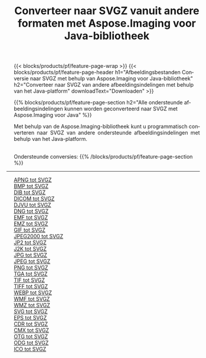 ﻿---
title: Converteer naar SVGZ vanuit andere formaten met Aspose.Imaging voor Java-bibliotheek 
weight: 3920
url: /nl/java/conversion/to/svgz 
lang: nl
langdirlevel: 2
locales: zh-hans,ja,it,ru,de,es,fr,nl,id,lt,pl,pt,vi,tr,ko,zh-hant,ar,hi,th,sv,cs,uk,he
description: Met Aspose.Imaging kunt u met Java converteren naar SVGZ vanuit andere formaten
---

{{< blocks/products/pf/feature-page-wrap >}}
{{< blocks/products/pf/feature-page-header h1="Afbeeldingsbestanden Conversie naar SVGZ met behulp van Aspose.Imaging voor Java-bibliotheek" h2="Converteer naar SVGZ van andere afbeeldingsindelingen met behulp van het Java-platform" downloadText="Downloaden" >}}


{{% blocks/products/pf/feature-page-section  h2="Alle ondersteunde afbeeldingsindelingen kunnen worden geconverteerd naar SVGZ met Aspose.Imaging voor Java" %}}
<p align=justify>Met behulp van de Aspose.Imaging-bibliotheek kunt u programmatisch converteren naar SVGZ van andere ondersteunde afbeeldingsindelingen met behulp van het Java-platform.</p>
<br/>
Ondersteunde conversies:
{{% /blocks/products/pf/feature-page-section %}}
<div class="container-fluid productfamilypage bg-gray">
    <div class="convertypes bg-gray agp-content section">
        <div class="container">
		<hr style="margin-left:-20px;"/>
		<div class="row other-converters">
		    <div class='col-md-2 other-converter remove-lp remove-rp'><a href="/imaging/nl/java/conversion/apng-to-svgz" >APNG tot SVGZ</a></div>
<div class='col-md-2 other-converter remove-lp remove-rp'><a href="/imaging/nl/java/conversion/bmp-to-svgz" >BMP tot SVGZ</a></div>
<div class='col-md-2 other-converter remove-lp remove-rp'><a href="/imaging/nl/java/conversion/dib-to-svgz" >DIB tot SVGZ</a></div>
<div class='col-md-2 other-converter remove-lp remove-rp'><a href="/imaging/nl/java/conversion/dicom-to-svgz" >DICOM tot SVGZ</a></div>
<div class='col-md-2 other-converter remove-lp remove-rp'><a href="/imaging/nl/java/conversion/djvu-to-svgz" >DJVU tot SVGZ</a></div>
<div class='col-md-2 other-converter remove-lp remove-rp'><a href="/imaging/nl/java/conversion/dng-to-svgz" >DNG tot SVGZ</a></div>
<div class='col-md-2 other-converter remove-lp remove-rp'><a href="/imaging/nl/java/conversion/emf-to-svgz" >EMF tot SVGZ</a></div>
<div class='col-md-2 other-converter remove-lp remove-rp'><a href="/imaging/nl/java/conversion/emz-to-svgz" >EMZ tot SVGZ</a></div>
<div class='col-md-2 other-converter remove-lp remove-rp'><a href="/imaging/nl/java/conversion/gif-to-svgz" >GIF tot SVGZ</a></div>
<div class='col-md-2 other-converter remove-lp remove-rp'><a href="/imaging/nl/java/conversion/jpeg2000-to-svgz" >JPEG2000 tot SVGZ</a></div>
<div class='col-md-2 other-converter remove-lp remove-rp'><a href="/imaging/nl/java/conversion/jp2-to-svgz" >JP2 tot SVGZ</a></div>
<div class='col-md-2 other-converter remove-lp remove-rp'><a href="/imaging/nl/java/conversion/j2k-to-svgz" >J2K tot SVGZ</a></div>
<div class='col-md-2 other-converter remove-lp remove-rp'><a href="/imaging/nl/java/conversion/jpg-to-svgz" >JPG tot SVGZ</a></div>
<div class='col-md-2 other-converter remove-lp remove-rp'><a href="/imaging/nl/java/conversion/jpeg-to-svgz" >JPEG tot SVGZ</a></div>
<div class='col-md-2 other-converter remove-lp remove-rp'><a href="/imaging/nl/java/conversion/png-to-svgz" >PNG tot SVGZ</a></div>
<div class='col-md-2 other-converter remove-lp remove-rp'><a href="/imaging/nl/java/conversion/tga-to-svgz" >TGA tot SVGZ</a></div>
<div class='col-md-2 other-converter remove-lp remove-rp'><a href="/imaging/nl/java/conversion/tif-to-svgz" >TIF tot SVGZ</a></div>
<div class='col-md-2 other-converter remove-lp remove-rp'><a href="/imaging/nl/java/conversion/tiff-to-svgz" >TIFF tot SVGZ</a></div>
<div class='col-md-2 other-converter remove-lp remove-rp'><a href="/imaging/nl/java/conversion/webp-to-svgz" >WEBP tot SVGZ</a></div>
<div class='col-md-2 other-converter remove-lp remove-rp'><a href="/imaging/nl/java/conversion/wmf-to-svgz" >WMF tot SVGZ</a></div>
<div class='col-md-2 other-converter remove-lp remove-rp'><a href="/imaging/nl/java/conversion/wmz-to-svgz" >WMZ tot SVGZ</a></div>
<div class='col-md-2 other-converter remove-lp remove-rp'><a href="/imaging/nl/java/conversion/svg-to-svgz" >SVG tot SVGZ</a></div>
<div class='col-md-2 other-converter remove-lp remove-rp'><a href="/imaging/nl/java/conversion/eps-to-svgz" >EPS tot SVGZ</a></div>
<div class='col-md-2 other-converter remove-lp remove-rp'><a href="/imaging/nl/java/conversion/cdr-to-svgz" >CDR tot SVGZ</a></div>
<div class='col-md-2 other-converter remove-lp remove-rp'><a href="/imaging/nl/java/conversion/cmx-to-svgz" >CMX tot SVGZ</a></div>
<div class='col-md-2 other-converter remove-lp remove-rp'><a href="/imaging/nl/java/conversion/otg-to-svgz" >OTG tot SVGZ</a></div>
<div class='col-md-2 other-converter remove-lp remove-rp'><a href="/imaging/nl/java/conversion/odg-to-svgz" >ODG tot SVGZ</a></div>
<div class='col-md-2 other-converter remove-lp remove-rp'><a href="/imaging/nl/java/conversion/ico-to-svgz" >ICO tot SVGZ</a></div>
                </div>
        </div>
    </div>
</div>
<br/>

